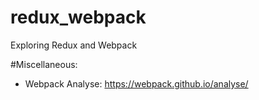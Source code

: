 # redux_webpack
Exploring Redux and Webpack

#Miscellaneous:

* Webpack Analyse: https://webpack.github.io/analyse/
